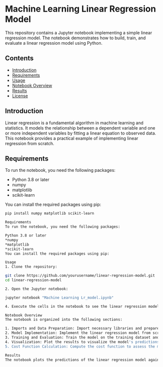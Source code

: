 # Machine Learning Linear Regression Model

This repository contains a Jupyter notebook implementing a simple linear regression model. The notebook demonstrates how to build, train, and evaluate a linear regression model using Python.

## Contents

- [Introduction](#introduction)
- [Requirements](#requirements)
- [Usage](#usage)
- [Notebook Overview](#notebook-overview)
- [Results](#results)
- [License](#license)

## Introduction

Linear regression is a fundamental algorithm in machine learning and statistics. It models the relationship between a dependent variable and one or more independent variables by fitting a linear equation to observed data. This notebook provides a practical example of implementing linear regression from scratch.

## Requirements

To run the notebook, you need the following packages:

- Python 3.8 or later
- numpy
- matplotlib
- scikit-learn

You can install the required packages using pip:

```bash
pip install numpy matplotlib scikit-learn

Requirements
To run the notebook, you need the following packages:

Python 3.8 or later
*numpy
*matplotlib
*scikit-learn
You can install the required packages using pip:

Usage
1. Clone the repository:

git clone https://github.com/yourusername/linear-regression-model.git
cd linear-regression-model

2. Open the Jupyter notebook:

jupyter notebook "Machine Learning Lr_model.ipynb"

4. Execute the cells in the notebook to see the linear regression model in action.

Notebook Overview
The notebook is organized into the following sections:

1. Imports and Data Preparation: Import necessary libraries and prepare the dataset.
2. Model Implementation: Implement the linear regression model from scratch.
3. Training and Evaluation: Train the model on the training dataset and evaluate its performance on the test dataset.
4. Visualization: Plot the results to visualize the model's predictions.
5. Cost Function Calculation: Compute the cost function to assess the model's accuracy.

Results
The notebook plots the predictions of the linear regression model against the actual data points, and calculates the cost function to quantify the model's performance.
